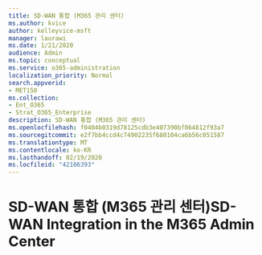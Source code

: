 ```yaml
---
title: SD-WAN 통합 (M365 관리 센터)
ms.author: kvice
author: kelleyvice-msft
manager: laurawi
ms.date: 1/21/2020
audience: Admin
ms.topic: conceptual
ms.service: o365-administration
localization_priority: Normal
search.appverid:
- MET150
ms.collection:
- Ent_O365
- Strat_O365_Enterprise
description: SD-WAN 통합 (M365 관리 센터)
ms.openlocfilehash: f0404b0319d78125cdb3e407390bf064812f93a7
ms.sourcegitcommit: e2f7bb4ccd4c74902235f680104ca6b56c051587
ms.translationtype: MT
ms.contentlocale: ko-KR
ms.lasthandoff: 02/19/2020
ms.locfileid: "42106393"
---
```

# <a name="sd-wan-integration-in-the-m365-admin-center"></a><span data-ttu-id="19aaf-103">SD-WAN 통합 (M365 관리 센터)</span><span class="sxs-lookup"><span data-stu-id="19aaf-103">SD-WAN Integration in the M365 Admin Center</span></span>
